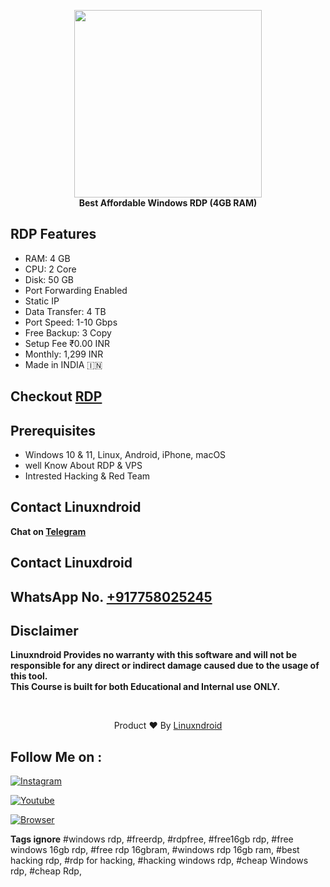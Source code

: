 <p align="center">
<img src="https://blogger.googleusercontent.com/img/b/R29vZ2xl/AVvXsEjVm4_NeXaiyh8tNhycMB0Rs91dtdZX8wOgIY97hQCJqS9aVtvrfum1A0JjtEnRBCijBKrK2BUJjr2_JBzmJqBuT9pycbnubCk71p2RZ5byPnFLGCqbWtnjieJIkbHp8RtuRGsWAhN56C4fpq8-Ky-ceOcaXxZg70Qy7dT6YkgbpooskMae56MPQaB3ZQ/s320/4gb.jpg" height="300"><br>
<b>Best Affordable Windows RDP (4GB RAM)</b>
</p>


## RDP Features
- RAM: 4 GB
- CPU: 2 Core
- Disk: 50 GB
- Port Forwarding Enabled
- Static IP
- Data Transfer: 4 TB
- Port Speed: 1-10 Gbps
- Free Backup: 3 Copy
- Setup Fee ₹0.00 INR
- Monthly: 1,299 INR
- Made in INDIA 🇮🇳

## Checkout [RDP](https://shop-linuxndroid.in/product/4gb/)

## Prerequisites 
 - Windows 10 & 11, Linux, Android, iPhone, macOS
 - well Know About RDP & VPS
 - Intrested Hacking & Red Team

## Contact Linuxndroid
<b>Chat on [Telegram](https://t.me/Linuxndroid/)</b>

## Contact Linuxdroid
## WhatsApp No. [+917758025245](https://api.whatsapp.com/send/?phone=917758025245&text=Hi+Linuxndroid&type=phone_number&app_absent=0)


## Disclaimer
<b>Linuxndroid Provides no warranty with this software and will not be responsible for any direct or indirect damage caused due to the usage of this tool.<br>
This Course is built for both Educational and Internal use ONLY.</b>

<br>
<p align="center">Product ❤️ By <a href="https://shop-linuxndroid.in">Linuxndroid</a></p>


## Follow Me on :

[![Instagram](https://img.shields.io/badge/IG-linuxndroid-yellowgreen?style=for-the-badge&logo=instagram)](https://www.instagram.com/linuxndroid)

[![Youtube](https://img.shields.io/badge/Youtube-linuxndroid-redgreen?style=for-the-badge&logo=youtube)](https://www.youtube.com/channel/UC2O1Hfg-dDCbUcau5QWGcgg)

[![Browser](https://img.shields.io/badge/Website-linuxndroid-yellowred?style=for-the-badge&logo=browser)](https://shop-linuxndroid.in)





<b>Tags ignore</b>
#windows rdp, #freerdp, #rdpfree, #free16gb rdp, #free windows 16gb rdp, #free rdp 16gbram, #windows rdp 16gb ram, #best hacking rdp, #rdp for hacking, #hacking windows rdp, #cheap Windows rdp, #cheap Rdp,

